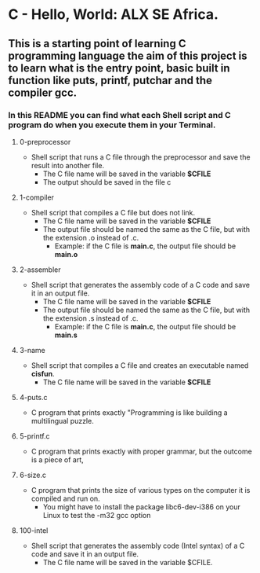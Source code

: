 # C - Hello, World: ALX SE Africa.
## This is a starting point of learning C programming language the aim of this project is to learn what is the entry point, basic built in function like puts, printf, putchar and the compiler **gcc**.

### In this README you can find what each Shell script and C program do when you execute them in your Terminal.

1. 0-preprocessor
   - Shell script that runs a C file through the preprocessor and save the result into another file.
     - The C file name will be saved in the variable **$CFILE**
     - The output should be saved in the file c

2. 1-compiler
   - Shell script that compiles a C file but does not link.
     - The C file name will be saved in the variable **$CFILE**
     - The output file should be named the same as the C file, but with the extension .o instead of .c.
       - Example: if the C file is **main.c**, the output file should be **main.o**

3. 2-assembler
   - Shell script that generates the assembly code of a C code and save it in an output file.
     - The C file name will be saved in the variable **$CFILE**
     - The output file should be named the same as the C file, but with the extension .s instead of .c.
       - Example: if the C file is **main.c**, the output file should be **main.s**

4. 3-name
   - Shell script that compiles a C file and creates an executable named **cisfun**.
     - The C file name will be saved in the variable **$CFILE**

5. 4-puts.c
   - C program that prints exactly "Programming is like building a multilingual puzzle.

6. 5-printf.c
   - C program that prints exactly with proper grammar, but the outcome is a piece of art,


7. 6-size.c
   - C program that prints the size of various types on the computer it is compiled and run on.
     - You might have to install the package libc6-dev-i386 on your Linux to test the -m32 gcc option

8. 100-intel
   - Shell script that generates the assembly code (Intel syntax) of a C code and save it in an output file.
     - The C file name will be saved in the variable $CFILE.

